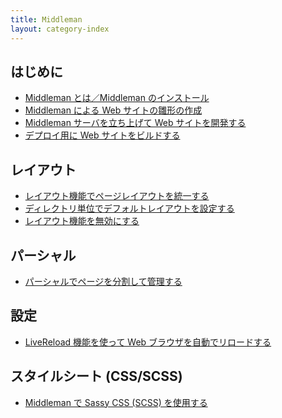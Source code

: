 ```yaml
---
title: Middleman
layout: category-index
---
```


はじめに
----
* [Middleman とは／Middleman のインストール](install.html)
* [Middleman による Web サイトの雛形の作成](init-project.html)
* [Middleman サーバを立ち上げて Web サイトを開発する](middleman-server.html)
* [デプロイ用に Web サイトをビルドする](build-project.html)

レイアウト
----
* [レイアウト機能でページレイアウトを統一する](layout.html)
* [ディレクトリ単位でデフォルトレイアウトを設定する](layout-for-dir.html)
* [レイアウト機能を無効にする](disable-layout.html)

パーシャル
----
* [パーシャルでページを分割して管理する](partial.html)

設定
----
* [LiveReload 機能を使って Web ブラウザを自動でリロードする](live-reload.html)

スタイルシート (CSS/SCSS)
----
* [Middleman で Sassy CSS (SCSS) を使用する](scss.html)

